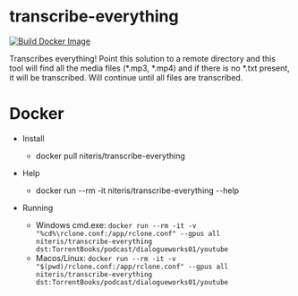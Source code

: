 # transcribe-everything

[![Build Docker Image](https://github.com/zackees/transcribe-everything/actions/workflows/build_docker_image.yml/badge.svg)](https://github.com/zackees/transcribe-everything/actions/workflows/build_docker_image.yml)

Transcribes everything! Point this solution to a remote directory and this tool will find all the media files (*.mp3, *.mp4) and if there is no *.txt present, it will be transcribed. Will continue until all files are transcribed.

# Docker
  * Install
    * docker pull niteris/transcribe-everything

  * Help
    * docker run --rm -it niteris/transcribe-everything --help

  * Running
    * Windows cmd.exe: `docker run --rm -it -v "%cd%\rclone.conf:/app/rclone.conf" --gpus all niteris/transcribe-everything dst:TorrentBooks/podcast/dialogueworks01/youtube`
    * Macos/Linux: `docker run --rm -it -v "$(pwd)/rclone.conf:/app/rclone.conf" --gpus all niteris/transcribe-everything dst:TorrentBooks/podcast/dialogueworks01/youtube`
